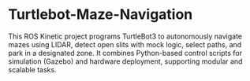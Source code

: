 # Turtlebot-Maze-Navigation
This ROS Kinetic project programs TurtleBot3 to autonomously navigate mazes using LIDAR, detect open slits with mock logic, select paths, and park in a designated zone. It combines Python-based control scripts for simulation (Gazebo) and hardware deployment, supporting modular and scalable tasks.
